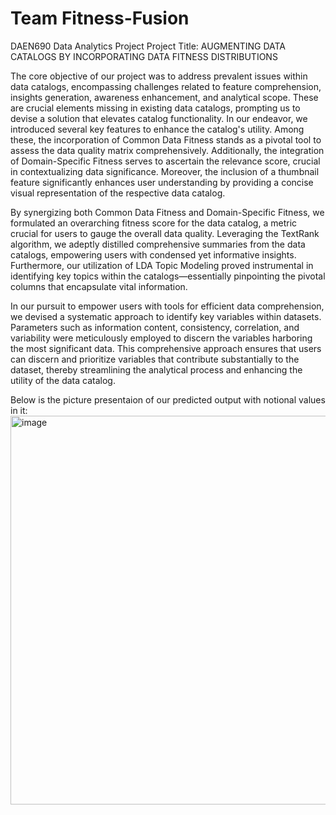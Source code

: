 # Team Fitness-Fusion
DAEN690 Data Analytics Project
Project Title: AUGMENTING DATA CATALOGS BY INCORPORATING DATA FITNESS DISTRIBUTIONS

The core objective of our project was to address prevalent issues within data catalogs, encompassing challenges related to feature comprehension, insights generation, awareness enhancement, and analytical scope. These are crucial elements missing in existing data catalogs, prompting us to devise a solution that elevates catalog functionality. In our endeavor, we introduced several key features to enhance the catalog's utility. Among these, the incorporation of Common Data Fitness stands as a pivotal tool to assess the data quality matrix comprehensively. Additionally, the integration of Domain-Specific Fitness serves to ascertain the relevance score, crucial in contextualizing data significance. Moreover, the inclusion of a thumbnail feature significantly enhances user understanding by providing a concise visual representation of the respective data catalog.

By synergizing both Common Data Fitness and Domain-Specific Fitness, we formulated an overarching fitness score for the data catalog, a metric crucial for users to gauge the overall data quality. Leveraging the TextRank algorithm, we adeptly distilled comprehensive summaries from the data catalogs, empowering users with condensed yet informative insights. Furthermore, our utilization of LDA Topic Modeling proved instrumental in identifying key topics within the catalogs—essentially pinpointing the pivotal columns that encapsulate vital information.

In our pursuit to empower users with tools for efficient data comprehension, we devised a systematic approach to identify key variables within datasets. Parameters such as information content, consistency, correlation, and variability were meticulously employed to discern the variables harboring the most significant data. This comprehensive approach ensures that users can discern and prioritize variables that contribute substantially to the dataset, thereby streamlining the analytical process and enhancing the utility of the data catalog.

Below is the picture presentaion of our predicted output with notional values in it:
<img width="622" alt="image" src="https://github.com/Sohanbommidi/Fitness-Fusion/assets/48328547/c03c56c6-b594-4110-8204-9d487067b5b6">

